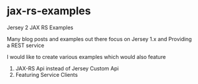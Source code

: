 jax-rs-examples
===============

Jersey 2 JAX RS Examples

Many blog posts and examples out there focus on Jersey 1.x and Providing a REST service

I would like to create various examples which would also feature

1. JAX-RS Api instead of Jersey Custom Api
2. Featuring Service Clients
